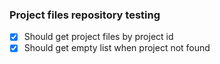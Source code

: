 ### Project files repository testing

- [x] Should get project files by project id
- [X] Should get empty list when project not found